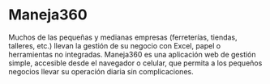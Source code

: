 # Maneja360
Muchos de las pequeñas y medianas empresas (ferreterías, tiendas, talleres, etc.) llevan la gestión de su negocio con Excel, papel o herramientas no integradas. Maneja360 es una aplicación web de gestión simple, accesible desde el navegador o celular, que permita a los pequeños negocios llevar su operación diaria sin complicaciones.
